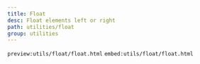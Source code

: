 ```yaml
---
title: Float
desc: Float elements left or right 
path: utilities/float
group: utilities
---
```


`preview:utils/float/float.html`
`embed:utils/float/float.html`
